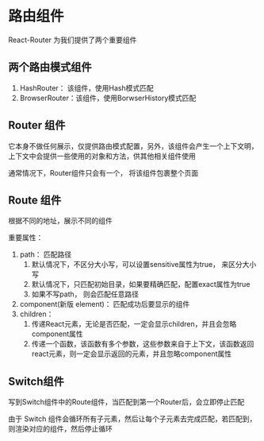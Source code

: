# 路由组件

React-Router 为我们提供了两个重要组件

## 两个路由模式组件

1. HashRouter： 该组件，使用Hash模式匹配
2. BrowserRouter：该组件，使用BorwserHistory模式匹配

## Router 组件

它本身不做任何展示，仅提供路由模式配置，另外，该组件会产生一个上下文明，上下文中会提供一些使用的对象和方法，供其他相关组件使用

通常情况下，Router组件只会有一个， 将该组件包裹整个页面

## Route 组件

根据不同的地址，展示不同的组件

重要属性：

1. path： 匹配路径
   1. 默认情况下，不区分大小写，可以设置sensitive属性为true， 来区分大小写
   2. 默认情况下，只匹配初始目录，如果要精确匹配，配置exact属性为true
   3. 如果不写path， 则会匹配任意路径
2. component(新版 element)： 匹配成功后要显示的组件
3. children： 
   1. 传递React元素，无论是否匹配，一定会显示children，并且会忽略component属性
   2. 传递一个函数，该函数有多个参数，这些参数来自于上下文，该函数返回react元素，则一定会显示返回的元素，并且忽略component属性


## Switch组件

写到Switch组件中的Route组件，当匹配到第一个Router后，会立即停止匹配

由于 Switch 组件会循环所有子元素，然后让每个子元素去完成匹配，若匹配到，则渲染对应的组件，然后停止循环